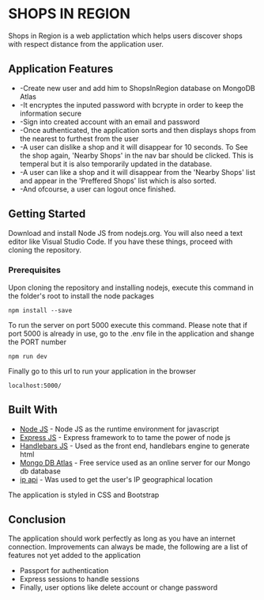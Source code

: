 # SHOPS IN REGION

Shops in Region is a web applictation which helps users discover shops with respect distance from the application user.

## Application Features
* -Create new user and add him to ShopsInRegion database on MongoDB Atlas
* -It encryptes the inputed password with bcrypte in order to keep the information secure
* -Sign into created account with an email and password
* -Once authenticated, the application sorts and then displays shops from the nearest to furthest from the user
* -A user can dislike a shop and it will disappear for 10 seconds. To See the shop again, 'Nearby Shops' in the nav bar should be clicked. This is temperal but it is also temporarily updated in the database.
* -A user can like a shop and it will disappear from the 'Nearby Shops' list and appear in the 'Preffered Shops' list which is also sorted.
* -And ofcourse, a user can logout once finished.

## Getting Started
Download and install Node JS from nodejs.org. You will also need a text editor like Visual Studio Code. If you have these things, proceed with cloning the repository.
### Prerequisites
Upon cloning the repository and installing nodejs, execute this command in the folder's root to install the node packages
```
npm install --save
```
To run the server on port 5000 execute this command. Please note that if port 5000 is already in use, go to the .env file in the application and shange the PORT number
```
npm run dev
```
Finally go to this url to run your application in the browser
```
localhost:5000/
```
## Built With

* [Node JS](http://www.nodejs.org) - Node JS as the runtime environment for javascript
* [Express JS](https://expressjs.com) - Express framework to to tame the power of node js
* [Handlebars JS](https://handlebarsjs.com) - Used as the front end, handlebars engine to generate html
* [Mongo DB Atlas](https://https://cloud.mongodb.com) - Free service used as an online server for our Mongo db database
* [ip api](http://www.ipapi.co) - Was used to get the user's IP geographical location

The application is styled in CSS and Bootstrap

## Conclusion
The application should work perfectly as long as you have an internet connection. Improvements can always be made, the following are a list of features not yet added to the application
* Passport for authentication
* Express sessions to handle sessions
* Finally, user options like delete account or change password

